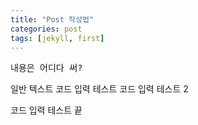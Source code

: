 ```yaml
---
title: "Post 작성법"
categories: post
tags: [jekyll, first]
---
```


<pre>내용은 어디다 써?</pre>
일반 텍스트
	코드 입력 테스트
	코드 입력 테스트 2

코드 입력 테스트 끝
